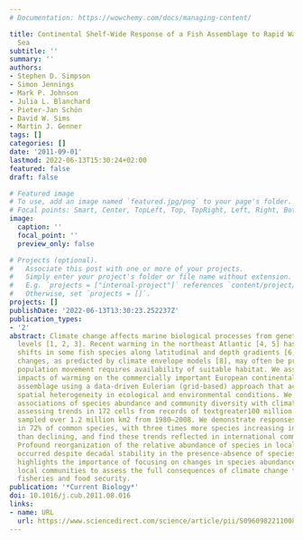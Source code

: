 ```yaml
---
# Documentation: https://wowchemy.com/docs/managing-content/

title: Continental Shelf-Wide Response of a Fish Assemblage to Rapid Warming of the
  Sea
subtitle: ''
summary: ''
authors:
- Stephen D. Simpson
- Simon Jennings
- Mark P. Johnson
- Julia L. Blanchard
- Pieter-Jan Schön
- David W. Sims
- Martin J. Genner
tags: []
categories: []
date: '2011-09-01'
lastmod: 2022-06-13T15:30:24+02:00
featured: false
draft: false

# Featured image
# To use, add an image named `featured.jpg/png` to your page's folder.
# Focal points: Smart, Center, TopLeft, Top, TopRight, Left, Right, BottomLeft, Bottom, BottomRight.
image:
  caption: ''
  focal_point: ''
  preview_only: false

# Projects (optional).
#   Associate this post with one or more of your projects.
#   Simply enter your project's folder or file name without extension.
#   E.g. `projects = ["internal-project"]` references `content/project/deep-learning/index.md`.
#   Otherwise, set `projects = []`.
projects: []
publishDate: '2022-06-13T13:30:23.252237Z'
publication_types:
- '2'
abstract: Climate change affects marine biological processes from genetic to ecosystem
  levels [1, 2, 3]. Recent warming in the northeast Atlantic [4, 5] has caused distributional
  shifts in some fish species along latitudinal and depth gradients [6, 7], but such
  changes, as predicted by climate envelope models [8], may often be prevented because
  population movement requires availability of suitable habitat. We assessed the full
  impacts of warming on the commercially important European continental shelf fish
  assemblage using a data-driven Eulerian (grid-based) approach that accommodates
  spatial heterogeneity in ecological and environmental conditions. We analyzed local
  associations of species abundance and community diversity with climatic variables,
  assessing trends in 172 cells from records of textgreater100 million individuals
  sampled over 1.2 million km2 from 1980–2008. We demonstrate responses to warming
  in 72% of common species, with three times more species increasing in abundance
  than declining, and find these trends reflected in international commercial landings.
  Profound reorganization of the relative abundance of species in local communities
  occurred despite decadal stability in the presence-absence of species. Our analysis
  highlights the importance of focusing on changes in species abundance in established
  local communities to assess the full consequences of climate change for commercial
  fisheries and food security.
publication: '*Current Biology*'
doi: 10.1016/j.cub.2011.08.016
links:
- name: URL
  url: https://www.sciencedirect.com/science/article/pii/S0960982211008918
---
```

